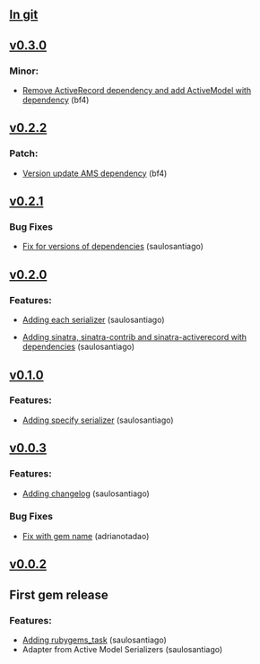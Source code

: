 ## [In git](https://github.com/SauloSilva/sinatra-active-model-serializers/compare/v0.0.2...HEAD)

## [v0.3.0](https://github.com/SauloSilva/sinatra-active-model-serializers/tree/v0.3.0)

### Minor:

* [Remove ActiveRecord dependency and add ActiveModel with dependency](https://github.com/SauloSilva/sinatra-active-model-serializers/pull/20) (bf4)

## [v0.2.2](https://github.com/SauloSilva/sinatra-active-model-serializers/tree/v0.2.2)

### Patch:

* [Version update AMS dependency](https://github.com/SauloSilva/sinatra-active-model-serializers/pull/20) (bf4)

## [v0.2.1](https://github.com/SauloSilva/sinatra-active-model-serializers/tree/v0.2.1)

### Bug Fixes
* [Fix for versions of dependencies](https://github.com/SauloSilva/sinatra-active-model-serializers/pull/18) (saulosantiago)

## [v0.2.0](https://github.com/SauloSilva/sinatra-active-model-serializers/tree/v0.2.0)

### Features:
* [Adding each serializer](https://github.com/SauloSilva/sinatra-active-model-serializers/pull/15) (saulosantiago)

* [Adding sinatra, sinatra-contrib and sinatra-activerecord with dependencies](https://github.com/SauloSilva/sinatra-active-model-serializers/pull/16) (saulosantiago)

## [v0.1.0](https://github.com/SauloSilva/sinatra-active-model-serializers/tree/v0.1.0)

### Features:
* [Adding specify serializer](https://github.com/SauloSilva/sinatra-active-model-serializers/pull/8) (saulosantiago)

## [v0.0.3](https://github.com/SauloSilva/sinatra-active-model-serializers/tree/v0.0.3)

### Features:
* [Adding changelog](https://github.com/SauloSilva/sinatra-active-model-serializers/pull/3) (saulosantiago)

### Bug Fixes
* [Fix with gem name](https://github.com/SauloSilva/sinatra-active-model-serializers/pull/1) (adrianotadao)

## [v0.0.2](https://github.com/SauloSilva/sinatra-active-model-serializers/tree/v0.0.2)

## First gem release

### Features:
* [Adding rubygems_task](https://github.com/SauloSilva/sinatra-active-model-serializers/pull/2) (saulosantiago)
* Adapter from Active Model Serializers (saulosantiago)